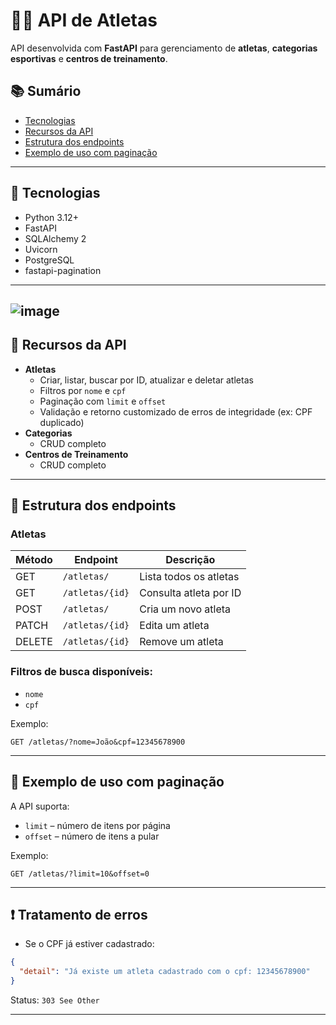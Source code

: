 
# 🏋️‍♂️ API de Atletas

API desenvolvida com **FastAPI** para gerenciamento de **atletas**, **categorias esportivas** e **centros de treinamento**.

## 📚 Sumário

- [Tecnologias](#tecnologias)
- [Recursos da API](#recursos-da-api)
- [Estrutura dos endpoints](#estrutura-dos-endpoints)
- [Exemplo de uso com paginação](#exemplo-de-uso-com-paginação)
---

## 🚀 Tecnologias

- Python 3.12+
- FastAPI
- SQLAlchemy 2
- Uvicorn
- PostgreSQL
- fastapi-pagination

---
![image](https://github.com/user-attachments/assets/63e897c4-a824-4cdc-8fc8-d779137b93a9)
---
## 🔧 Recursos da API

- **Atletas**
  - Criar, listar, buscar por ID, atualizar e deletar atletas
  - Filtros por `nome` e `cpf`
  - Paginação com `limit` e `offset`
  - Validação e retorno customizado de erros de integridade (ex: CPF duplicado)
- **Categorias**
  - CRUD completo
- **Centros de Treinamento**
  - CRUD completo

---

## 📌 Estrutura dos endpoints

### Atletas

| Método | Endpoint           | Descrição                          |
|--------|--------------------|------------------------------------|
| GET    | `/atletas/`        | Lista todos os atletas             |
| GET    | `/atletas/{id}`    | Consulta atleta por ID             |
| POST   | `/atletas/`        | Cria um novo atleta                |
| PATCH  | `/atletas/{id}`    | Edita um atleta                    |
| DELETE | `/atletas/{id}`    | Remove um atleta                   |

### Filtros de busca disponíveis:

- `nome`
- `cpf`

Exemplo:

```
GET /atletas/?nome=João&cpf=12345678900
```

---

## 🔄 Exemplo de uso com paginação

A API suporta:

- `limit` – número de itens por página
- `offset` – número de itens a pular

Exemplo:

```
GET /atletas/?limit=10&offset=0
```

---

## ❗ Tratamento de erros

- Se o CPF já estiver cadastrado:

```json
{
  "detail": "Já existe um atleta cadastrado com o cpf: 12345678900"
}
```
Status: `303 See Other`

---
